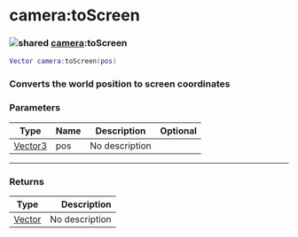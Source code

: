 # camera:toScreen

### ![shared](../../home/camera/.gitbook/assets/shared.png) [camera](../../home/camera/home/camera/):toScreen

```lua
Vector camera:toScreen(pos)
```

### Converts the world position to screen coordinates

### Parameters

| Type                                       | Name | Description    | Optional |
| ------------------------------------------ | ---- | -------------- | -------: |
| [Vector3](../../home/camera/home/Vector3/) | pos  | No description |          |

***

### Returns

| Type                                     |    Description |
| ---------------------------------------- | -------------: |
| [Vector](../../home/camera/home/Vector/) | No description |
